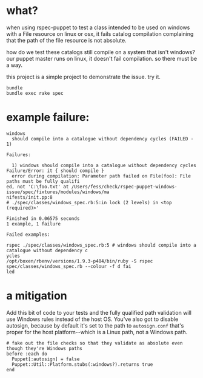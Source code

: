 

# what?


when using rspec-puppet to  test a class intended to be used on windows with a File resource 
on linux or osx,  it fails catalog compilation complaining that the path of the file resource
is not absolute.

how do we test these catalogs still compile on a system that isn't windows?
our puppet master runs on linux,  it doesn't fail compilation. so there must be
a way.

this project is a simple project to demonstrate the issue.   try it. 

    bundle
    bundle exec rake spec


# example failure:


    windows
      should compile into a catalogue without dependency cycles (FAILED - 1)

    Failures:

      1) windows should compile into a catalogue without dependency cycles
	Failure/Error: it { should compile }
	  error during compilation: Parameter path failed on File[foo]: File paths must be fully qualifi
    ed, not 'C:\foo.txt' at /Users/fess/check/rspec-puppet-windows-issue/spec/fixtures/modules/windows/ma
    nifests/init.pp:8
	# ./spec/classes/windows_spec.rb:5:in lock (2 levels) in <top (required)>'

    Finished in 0.06575 seconds
    1 example, 1 failure

    Failed examples:

    rspec ./spec/classes/windows_spec.rb:5 # windows should compile into a catalogue without dependency c
    ycles
    /opt/boxen/rbenv/versions/1.9.3-p484/bin/ruby -S rspec spec/classes/windows_spec.rb --colour -f d fai
    led

# a mitigation

Add this bit of code to your tests and the fully qualified path validation will use Windows rules instead
of the host OS. You've also got to disable autosign, because by default it's set to the path to `autosign.conf`
that's proper for the host platform--which is a Linux path, not a Windows path.

    # fake out the file checks so that they validate as absolute even though they're Windows paths
    before :each do
      Puppet[:autosign] = false
      Puppet::Util::Platform.stubs(:windows?).returns true
    end
